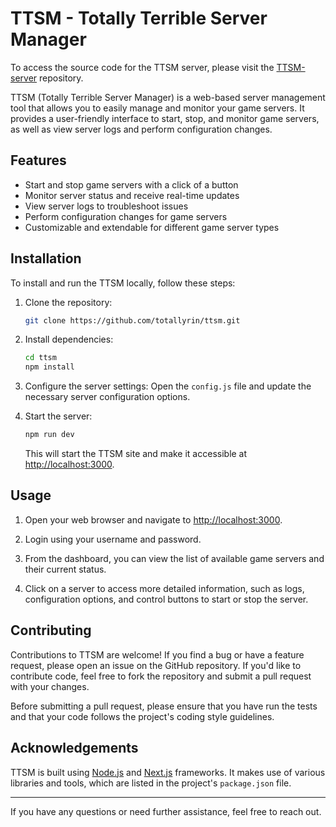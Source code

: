 # TTSM - Totally Terrible Server Manager

To access the source code for the TTSM server, please
visit the [TTSM-server](https://github.com/totallyrin/ttsm-server) repository.

TTSM (Totally Terrible Server Manager) is a web-based server management tool that allows you to easily manage and
monitor your game servers. It provides a user-friendly interface to start, stop, and monitor game servers, as well as
view server logs and perform configuration changes.

## Features

- Start and stop game servers with a click of a button
- Monitor server status and receive real-time updates
- View server logs to troubleshoot issues
- Perform configuration changes for game servers
- Customizable and extendable for different game server types

## Installation

To install and run the TTSM locally, follow these steps:

1. Clone the repository:

   ```bash
   git clone https://github.com/totallyrin/ttsm.git
   ```

2. Install dependencies:

   ```bash
   cd ttsm
   npm install
   ```

3. Configure the server settings:
   Open the `config.js` file and update the necessary server configuration options.

4. Start the server:
   ```bash
   npm run dev
   ```
   This will start the TTSM site and make it accessible at [http://localhost:3000](http://localhost:3000).

## Usage

1. Open your web browser and navigate to [http://localhost:3000](http://localhost:3000).

2. Login using your username and password.

3. From the dashboard, you can view the list of available game servers and their current status.

4. Click on a server to access more detailed information, such as logs, configuration options, and control buttons to
   start or stop the server.

## Contributing

Contributions to TTSM are welcome! If you find a bug or have a feature request, please open an issue on the GitHub
repository. If you'd like to contribute code, feel free to fork the repository and submit a pull request with your
changes.

Before submitting a pull request, please ensure that you have run the tests and that your code follows the project's
coding style guidelines.

## Acknowledgements

TTSM is built using [Node.js](https://nodejs.org) and [Next.js](https://nextjs.org) frameworks. It makes use of various
libraries and tools, which are listed in the project's `package.json` file.

---

If you have any questions or need further assistance, feel free to reach out.
